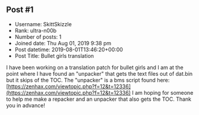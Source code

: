 ## Post #1
- Username: SkittSkizzle
- Rank: ultra-n00b
- Number of posts: 1
- Joined date: Thu Aug 01, 2019 9:38 pm
- Post datetime: 2019-08-01T13:46:20+00:00
- Post Title: Bullet girls translation

I have been working on a translation patch for bullet girls and I am at the point where I have found an "unpacker" that gets the text files out of dat.bin but it skips of the TOC. The "unpacker" is a bms script found here: [https://zenhax.com/viewtopic.php?f=12&t=12336](https://zenhax.com/viewtopic.php?f=12&t=12336) I am hoping for someone to help me make a repacker and an unpacker that also gets the TOC.
Thank you in advance!
